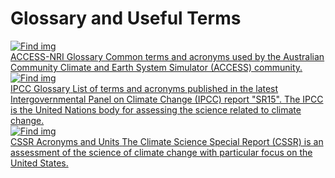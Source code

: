 #  Glossary and Useful Terms 


<div class="card-container">
    <a href="https://www.access-nri.org.au/community/access-glossary/" target="_blank" class="horizontal-card">
        <div class="card-image-container">
            <img src="/bubbi" alt="Find img"></img> 
        </div>
        <div class="card-text-container">
            <span class="bold" >ACCESS-NRI Glossary</span>
            <span>
                Common terms and acronyms used by the Australian Community Climate and Earth System Simulator (ACCESS)  community.
            </span>
        </div>
    </a>
    <a href="https://www.ipcc.ch/site/assets/uploads/sites/2/2022/06/SR15_AnnexI.pdf" target="_blank" class="horizontal-card">
        <div class="card-image-container">
            <img src="/bubbi" alt="Find img"></img> 
        </div>
        <div class="card-text-container">
            <span class="bold" >IPCC Glossary</span>
            <span>
                List of terms and acronyms published in the latest Intergovernmental Panel on Climate Change (IPCC) report "SR15". The IPCC is the United Nations body for assessing the science related to climate change.
            </span>
        </div>
    </a>
    <a href="https://science2017.globalchange.gov/chapter/appendix-d/" target="_blank" class="horizontal-card">
        <div class="card-image-container">
            <img src="/bubbi" alt="Find img"></img> 
        </div>
        <div class="card-text-container">
            <span class="bold" >CSSR Acronyms and Units</span>
            <span>
                The Climate Science Special Report (CSSR) is an assessment of the science of climate change with particular focus on the United States.
            </span>
        </div>
    </a>
</div>